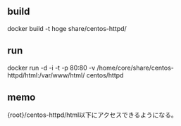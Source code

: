 
## build

docker build -t hoge share/centos-httpd/

## run

docker run -d -i -t -p 80:80 -v /home/core/share/centos-httpd/html:/var/www/html/ centos/httpd

## memo

{root}/centos-httpd/html以下にアクセスできるようになる。
